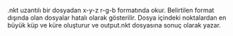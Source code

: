 .nkt uzantılı bir dosyadan x-y-z r-g-b formatında okur. Belirtilen format dışında olan dosyalar hatalı olarak gösterilir.
Dosya içindeki noktalardan en büyük küp ve küre oluşturur ve output.nkt dosyasına sonuç olarak yazar.
